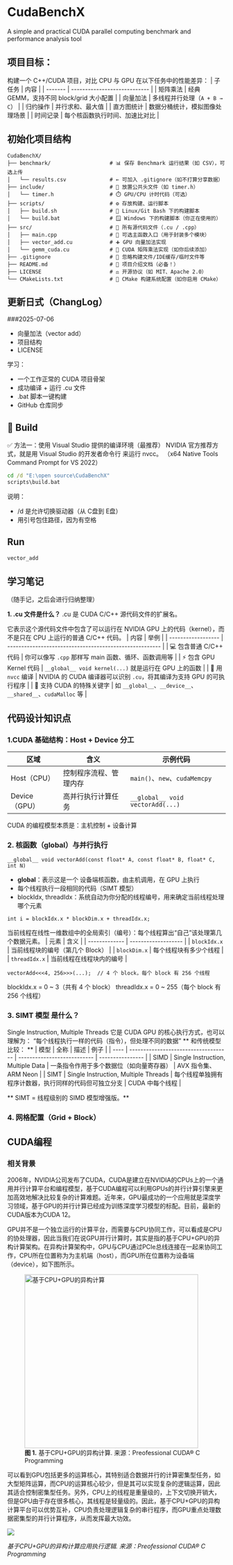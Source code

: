 # CudaBenchX
A simple and practical CUDA parallel computing benchmark and performance analysis tool

##  项目目标：
构建一个 C++/CUDA 项目，对比 CPU 与 GPU 在以下任务中的性能差异：
| 子任务     | 内容                           |
| ------- | ---------------------------- |
| 矩阵乘法  | 经典 GEMM，支持不同 block/grid 大小配置 |
| 向量加法  | 多线程并行处理（`A + B → C`）         |
| 归约操作  | 并行求和、最大值                     |
| 直方图统计 | 数据分桶统计，模拟图像处理场景              |
| 时间记录  | 每个核函数执行时间、加速比对比              |

## 初始化项目结构
```
CudaBenchX/
├── benchmark/                   # 📊 保存 Benchmark 运行结果（如 CSV），可选上传
│   └── results.csv              # ← 可加入 .gitignore（如不打算分享数据）
├── include/                     # 📁 放置公共头文件（如 timer.h）
│   └── timer.h                  # ⏱️ GPU/CPU 计时代码（可选）
├── scripts/                     # ⚙️ 存放构建、运行脚本
│   ├── build.sh                 # 🐧 Linux/Git Bash 下的构建脚本
│   └── build.bat                # 🪟 Windows 下的构建脚本（你正在使用的）
├── src/                         # 🔧 所有源代码文件（.cu / .cpp）
│   ├── main.cpp                 # 🚪 可选主函数入口（用于封装多个模块）
│   ├── vector_add.cu            # ➕ GPU 向量加法实现
│   └── gemm_cuda.cu             # 🧮 CUDA 矩阵乘法实现（如你后续添加）
├── .gitignore                   # 🚫 忽略构建文件/IDE缓存/临时文件等
├── README.md                    # 📘 项目介绍文档（必备！）
├── LICENSE                      # ⚖️ 开源协议（如 MIT、Apache 2.0）
└── CMakeLists.txt               # 🧱 CMake 构建系统配置（如你启用 CMake）

```

## 更新日式（ChangLog）
 ###2025-07-06
 - 向量加法（vector add）
 - 项目结构
  -  LICENSE

学习：
   - 一个工作正常的 CUDA 项目骨架 
 - 成功编译 + 运行 .cu 文件
 - .bat 脚本一键构建 
 - GitHub 仓库同步 



## 🔧 Build
✅ 方法一：使用 Visual Studio 提供的编译环境（最推荐）
NVIDIA 官方推荐方式，就是用 Visual Studio 的开发者命令行 来运行 nvcc。
（x64 Native Tools Command Prompt for VS 2022）

```cmd
cd /d "E:\open source\CudaBenchX"
scripts\build.bat
```
说明：
 - /d 是允许切换驱动器（从 C盘到 E盘）
 - 用引号包住路径，因为有空格

 ## Run
 ```cmd
 vector_add

```


## 学习笔记
（随手记，之后会进行归纳整理）

**1.  .cu 文件是什么？**
.cu 是 CUDA C/C++ 源代码文件的扩展名。

它表示这个源代码文件中包含了可以运行在 NVIDIA GPU 上的代码（kernel），而不是只在 CPU 上运行的普通 C/C++ 代码。
| 内容                 | 举例                                                      |
| ------------------ | ------------------------------------------------------- |
| 💻 包含普通 C/C++ 代码   | 你可以像写 `.cpp` 那样写 main 函数、循环、函数调用等                       |
| ⚡ 包含 GPU Kernel 代码 | `__global__ void kernel(...)` 就是运行在 GPU 上的函数            |
| 🚀 用 `nvcc` 编译     | NVIDIA 的 CUDA 编译器可以识别 `.cu`，将其编译为支持 GPU 的可执行程序          |
| 🧠 支持 CUDA 的特殊关键字  | 如 `__global__`、`__device__`、`__shared__`、`cudaMalloc` 等 |


## 代码设计知识点
### 1.CUDA 基础结构：Host + Device 分工
| 区域          | 含义          | 示例代码                             |
| ----------- | ----------- | -------------------------------- |
| Host（CPU）   | 控制程序流程、管理内存 | `main()`、`new`、`cudaMemcpy`      |
| Device（GPU） | 高并行执行计算任务   | `__global__ void vectorAdd(...)` |

CUDA 的编程模型本质是：主机控制 + 设备计算

### 2. 核函数（__global__）与并行执行
```
__global__ void vectorAdd(const float* A, const float* B, float* C, int N)
```
 - __global__：表示这是一个 设备端核函数，由主机调用，在 GPU 上执行
 - 每个线程执行一段相同的代码（SIMT 模型）
 - blockIdx, threadIdx：系统自动为你分配的线程编号，用来确定当前线程处理哪个元素
```
int i = blockIdx.x * blockDim.x + threadIdx.x;
```
当前线程在线性一维数组中的全局索引（编号）：每个线程算出“自己”该处理第几个数据元素。
| 元素            | 含义                  |
| ------------- | ------------------- |
| `blockIdx.x`  | 当前线程块的编号（第几个 Block） |
| `blockDim.x`  | 每个线程块有多少个线程         |
| `threadIdx.x` | 当前线程在线程块内的编号        |

```
vectorAdd<<<4, 256>>>(...);  // 4 个 block，每个 block 有 256 个线程
```
blockIdx.x = 0 ~ 3（共有 4 个 block）
threadIdx.x = 0 ~ 255（每个 block 有 256 个线程）


### 3. SIMT 模型 是什么？
Single Instruction, Multiple Threads 
它是 CUDA GPU 的核心执行方式，也可以理解为：
“每个线程执行一样的代码（指令），但处理不同的数据”
** 和传统模型比较： **
| 模型   | 全称                                   | 描述                          | 例子               |
| ---- | ------------------------------------ | --------------------------- | ---------------- |
| SIMD | Single Instruction, Multiple Data    | 一条指令作用于多个数据位（如向量寄存器）        | AVX 指令集、ARM Neon |
| SIMT | Single Instruction, Multiple Threads | 每个线程单独拥有程序计数器，执行同样的代码但可独立分支 | CUDA 中每个线程       |

** SIMT = 线程级别的 SIMD 模型增强版。**


###  4. 网格配置（Grid + Block）




## CUDA编程

### 相关背景

2006年，NVIDIA公司发布了CUDA，CUDA是建立在NVIDIA的CPUs上的一个通用并行计算平台和编程模型，基于CUDA编程可以利用GPUs的并行计算引擎来更加高效地解决比较复杂的计算难题。近年来，GPU最成功的一个应用就是深度学习领域，基于GPU的并行计算已经成为训练深度学习模型的标配。目前，最新的CUDA版本为CUDA 12。

GPU并不是一个独立运行的计算平台，而需要与CPU协同工作，可以看成是CPU的协处理器，因此当我们在说GPU并行计算时，其实是指的基于CPU+GPU的异构计算架构。在异构计算架构中，GPU与CPU通过PCIe总线连接在一起来协同工作，CPU所在位置称为为主机端（host），而GPU所在位置称为设备端（device），如下图所示。

<figure>
  <img src="./images/基于CPU+GPU的异构计算.png" alt="基于CPU+GPU的异构计算" width="400">
  <figcaption><strong>图 1.</strong> 基于CPU+GPU的异构计算. 来源：Preofessional CUDA® C Programming</figcaption>
</figure>



可以看到GPU包括更多的运算核心，其特别适合数据并行的计算密集型任务，如大型矩阵运算，而CPU的运算核心较少，但是其可以实现复杂的逻辑运算，因此其适合控制密集型任务。另外，CPU上的线程是重量级的，上下文切换开销大，但是GPU由于存在很多核心，其线程是轻量级的。因此，基于CPU+GPU的异构计算平台可以优势互补，CPU负责处理逻辑复杂的串行程序，而GPU重点处理数据密集型的并行计算程序，从而发挥最大功效。

![](https://pic4.zhimg.com/v2-2959e07a36a8dc8f59280f53b43eb9d1_r.jpg)

*基于CPU+GPU的异构计算应用执行逻辑. 来源：Preofessional CUDA® C Programming*



